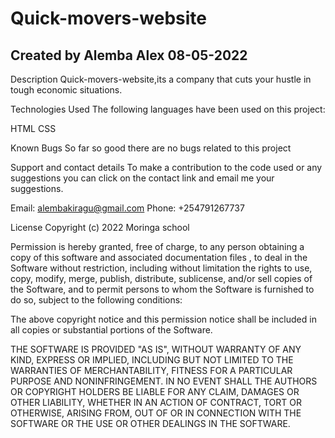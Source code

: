 # Quick-movers-website
  
## Created by Alemba Alex 08-05-2022

Description
Quick-movers-website,its a company that cuts your hustle in tough economic situations.

Technologies Used
The following languages have been used on this project:

HTML CSS

Known Bugs
So far so good there are no bugs related to this project

Support and contact details
To make a contribution to the code used or any suggestions you can click on the contact link and email me your suggestions.

Email: alembakiragu@gmail.com Phone: +254791267737

License
Copyright (c) 2022 Moringa school

Permission is hereby granted, free of charge, to any person obtaining a copy of this software and associated documentation files , to deal in the Software without restriction, including without limitation the rights to use, copy, modify, merge, publish, distribute, sublicense, and/or sell copies of the Software, and to permit persons to whom the Software is furnished to do so, subject to the following conditions:

The above copyright notice and this permission notice shall be included in all copies or substantial portions of the Software.

THE SOFTWARE IS PROVIDED "AS IS", WITHOUT WARRANTY OF ANY KIND, EXPRESS OR IMPLIED, INCLUDING BUT NOT LIMITED TO THE WARRANTIES OF MERCHANTABILITY, FITNESS FOR A PARTICULAR PURPOSE AND NONINFRINGEMENT. IN NO EVENT SHALL THE AUTHORS OR COPYRIGHT HOLDERS BE LIABLE FOR ANY CLAIM, DAMAGES OR OTHER LIABILITY, WHETHER IN AN ACTION OF CONTRACT, TORT OR OTHERWISE, ARISING FROM, OUT OF OR IN CONNECTION WITH THE SOFTWARE OR THE USE OR OTHER DEALINGS IN THE SOFTWARE.